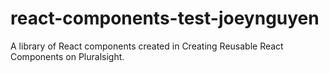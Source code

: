 # react-components-test-joeynguyen
A library of React components created in Creating Reusable React Components on Pluralsight.
